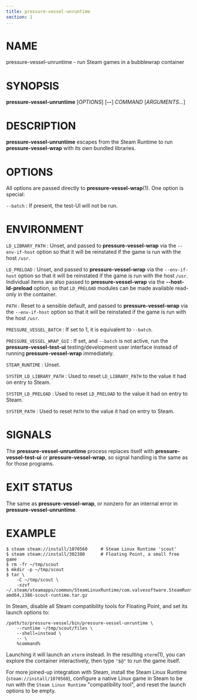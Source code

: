 ```yaml
---
title: pressure-vessel-unruntime
section: 1
...
```


# NAME

pressure-vessel-unruntime - run Steam games in a bubblewrap container

# SYNOPSIS

**pressure-vessel-unruntime**
[*OPTIONS*]
[**--**]
*COMMAND* [*ARGUMENTS...*]

# DESCRIPTION

**pressure-vessel-unruntime** escapes from the Steam Runtime to run
**pressure-vessel-wrap** with its own bundled libraries.

# OPTIONS

All options are passed directly to **pressure-vessel-wrap**(1).
One option is special:

`--batch`
:   If present, the test-UI will not be run.

# ENVIRONMENT

`LD_LIBRARY_PATH`
:   Unset, and passed to **pressure-vessel-wrap** via the
    `--env-if-host` option so that it will be reinstated if the game
    is run with the host `/usr`.

`LD_PRELOAD`
:   Unset, and passed to **pressure-vessel-wrap** via the
    `--env-if-host` option so that it will be reinstated if the game
    is run with the host `/usr`. Individual items are also passed to
    **pressure-vessel-wrap** via the **--host-ld-preload** option,
    so that `LD_PRELOAD` modules can be made available read-only
    in the container.

`PATH`
:   Reset to a sensible default, and passed to **pressure-vessel-wrap**
    via the `--env-if-host` option so that it will be reinstated if the
    game is run with the host `/usr`.

`PRESSURE_VESSEL_BATCH`
:   If set to 1, it is equivalent to `--batch`.

`PRESSURE_VESSEL_WRAP_GUI`
:   If set, and `--batch` is not active, run the
    **pressure-vessel-test-ui** testing/development user
    interface instead of running **pressure-vessel-wrap** immediately.

`STEAM_RUNTIME`
:   Unset.

`SYSTEM_LD_LIBRARY_PATH`
:   Used to reset `LD_LIBRARY_PATH` to the value it had on entry to Steam.

`SYSTEM_LD_PRELOAD`
:   Used to reset `LD_PRELOAD` to the value it had on entry to Steam.

`SYSTEM_PATH`
:   Used to reset `PATH` to the value it had on entry to Steam.

# SIGNALS

The **pressure-vessel-unruntime** process replaces itself with
**pressure-vessel-test-ui** or **pressure-vessel-wrap**, so signal
handling is the same as for those programs.

# EXIT STATUS

The same as **pressure-vessel-wrap**, or nonzero for an internal error
in **pressure-vessel-unruntime**.

# EXAMPLE

    $ steam steam://install/1070560     # Steam Linux Runtime 'scout'
    $ steam steam://install/302380      # Floating Point, a small free game
    $ rm -fr ~/tmp/scout
    $ mkdir -p ~/tmp/scout
    $ tar \
        -C ~/tmp/scout \
        -xzvf ~/.steam/steamapps/common/SteamLinuxRuntime/com.valvesoftware.SteamRuntime.Platform-amd64,i386-scout-runtime.tar.gz

In Steam, disable all Steam compatibility tools for Floating Point, and
set its launch options to:

    /path/to/pressure-vessel/bin/pressure-vessel-unruntime \
        --runtime ~/tmp/scout/files \
        --shell=instead \
        -- \
        %command%

Launching it will launch an `xterm` instead.
In the resulting `xterm`(1), you can explore the container interactively,
then type `"$@"` to run the game itself.

For more joined-up integration with Steam, install the Steam Linux Runtime
(`steam://install/1070560`), configure a native Linux game in Steam
to be run with the `Steam Linux Runtime` "compatibility tool", and
reset the launch options to be empty.

<!-- vim:set sw=4 sts=4 et: -->
